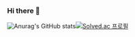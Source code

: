 ### Hi there 👋

![Anurag's GitHub stats](https://github-readme-stats.vercel.app/api?username=tyeong1102&show_icons=true&theme=gruvbox)[![Solved.ac
프로필](http://mazassumnida.wtf/api/v2/generate_badge?boj=tyeong1102)](https://solved.ac/tyeong1102)

<!--
**tyeong1102/tyeong1102** is a ✨ _special_ ✨ repository because its `README.md` (this file) appears on your GitHub profile.

Here are some ideas to get you started:

- 🔭 I’m currently working on ...
- 🌱 I’m currently learning ...
- 👯 I’m looking to collaborate on ...
- 🤔 I’m looking for help with ...
- 💬 Ask me about ...
- 📫 How to reach me: ...
- 😄 Pronouns: ...
- ⚡ Fun fact: ...
-->
